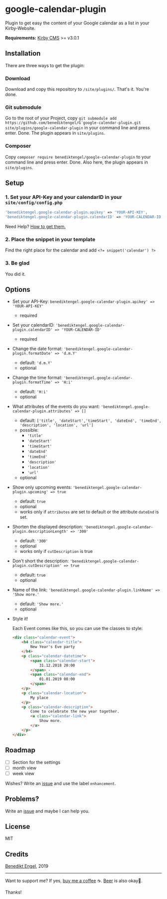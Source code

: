 # google-calendar-plugin

Plugin to get easy the content of your Google calendar as a list in your Kirby-Website.

**Requirements:** [Kirby CMS](https://getkirby.com) >= v3.0.1

## Installation

There are three ways to get the plugin:

### Download

Download and copy this repository to `/site/plugins/`.
That's it. You're done.

### Git submodule

Go to the root of your Project, copy `git submodule add https://github.com/benediktengel/G´google-calendar-plugin.git site/plugins/google-calendar-plugin` in your command line and press enter.
Done. The plugin appears in `site/plugins`.

### Composer

Copy `composer require benediktengel/google-calendar-plugin` to your command line and press enter.
Done. Also here, the plugin appears in `site/plugins`.

## Setup

### 1. Set your API-Key and your calendarID in your `site/config/config.php`

```php
'benediktengel.google-calendar-plugin.apikey' => 'YOUR-API-KEY',
'benediktengel.google-calendar-plugin.calendarID' => 'YOUR-CALENDAR-ID'
```

Need Help? [How to get them.](/howtogetkey.md)

### 2. Place the snippet in your template

Find the right place for the calendar and add `<?= snippet('calendar') ?>`

### 3. Be glad

You did it.

## Options

-   Set your API-Key: `benediktengel.google-calendar-plugin.apikey' => 'YOUR-API-KEY'`
    -   required


-   Set your calendarID: `'benediktengel.google-calendar-plugin.calendarID' => 'YOUR-CALENDAR-ID'`
    -   required


-   Change the date format: `'benediktengel.google-calendar-plugin.formatDate' => 'd.m.Y'`
    -   default: `'d.m.Y'`
    -   optional


-   Change the time format: `'benediktengel.google-calendar-plugin.formatTime' => 'H:i'`
    -   default: `'H:i'`
    -   optional


-   What attributes of the events do you want: `'benediktengel.google-calendar-plugin.attributes' => []`
    -   default: `['title', 'dateStart','timeStart', 'dateEnd', 'timeEnd', 'description', 'location', 'url']`
    -   possible:
        -   `'title'`
        -   `'dateStart'`
        -   `'timeStart'`
        -   `'dateEnd'`
        -   `'timeEnd'`
        -   `'description'`
        -   `'location'`
        -   `'url'`
    -   optional


-   Show only upcoming events: `'benediktengel.google-calendar-plugin.upcoming' => true`
    -   default: `true`
    -   optional
    -   works only if `attributes` are set to default or the attribute `dateEnd` is set.


-   Shorten the displayed description: `'benediktengel.google-calendar-plugin.descriptionLength' => '300'`
    -   default: `'300'`
    -   optional
    -   works only if `cutDescription` is true


-   Don't short the description: `'benediktengel.google-calendar-plugin.cutDescription' => true`
    -   default: `true`
    -   optional


-   Name of the link: `'benediktengel.google-calendar-plugin.linkName' => 'Show more.'`
    -   default: `'Show more.'`
    -   optional


-   Style it!

    Each Event comes like this, so you can use the classes to style:

    ```html
    <div class="calendar-event">
        <h4 class="calendar-title">
            New Year's Eve party
        </h4>
        <p class="calendar-datetime">
            <span class="calendar-start">
                31.12.2018 20:00
            </span> -
            <span class="calendar-end">
                01.01.2019 08:00
            </span>
        </p>
        <p class="calendar-location">
            My place
        </p>
        <p class="calendar-description">
            Come to celebrate the new year together.
            <a class="calendar-link">
                Show more.
            </a>
        </p>
    </div>
    ```

## Roadmap

-   [ ] Section for the settings
-   [ ] month view
-   [ ] week view

Wishes? Write an [issue](https://github.com/BenediktEngel/google-calendar-plugin/issues/new) and use the label `enhancement`.

## Problems?

Write an [issue](https://github.com/BenediktEngel/google-calendar-plugin/issues/new) and maybe I can help you.

## License

MIT

## Credits

[Benedikt Engel](https://github.com/benediktengel), 2019

* * *

Want to support me? If yes, [buy me a coffee](buymeacoff.ee/Ij7WUef0o) ☕. [Beer](paypal.me/benediktengel) is also okay🍻.

Thanks!
